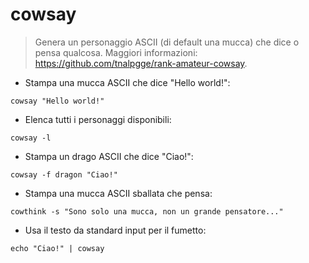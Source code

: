 # cowsay

> Genera un personaggio ASCII (di default una mucca) che dice o pensa qualcosa.
> Maggiori informazioni: <https://github.com/tnalpgge/rank-amateur-cowsay>.

- Stampa una mucca ASCII che dice "Hello world!":

`cowsay "Hello world!"`

- Elenca tutti i personaggi disponibili:

`cowsay -l`

- Stampa un drago ASCII che dice "Ciao!":

`cowsay -f dragon "Ciao!"`

- Stampa una mucca ASCII sballata che pensa:

`cowthink -s "Sono solo una mucca, non un grande pensatore..."`

- Usa il testo da standard input per il fumetto:

`echo "Ciao!" | cowsay`
